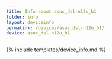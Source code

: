 ```yaml
---
title: Info about asus_dsl-n12u_b1
folder: info
layout: deviceinfo
permalink: /devices/asus_dsl-n12u_b1/
device: asus_dsl-n12u_b1
---
```

{% include templates/device_info.md %}
